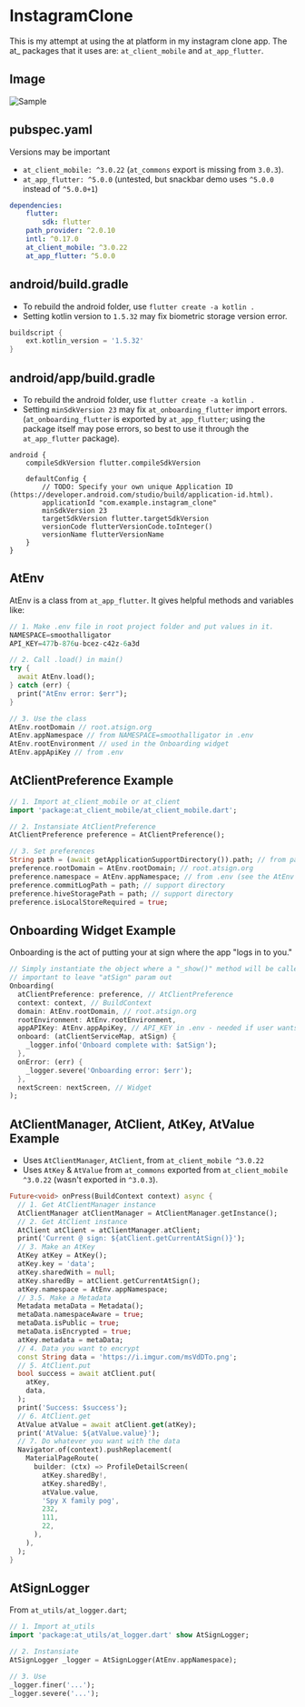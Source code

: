 # InstagramClone

This is my attempt at using the at platform in my instagram clone app. The at\_ packages that it uses are: `at_client_mobile` and `at_app_flutter`.

## Image

![Sample]('https://i.imgur.com/Edk2bGF.png')

## pubspec.yaml

Versions may be important

-   `at_client_mobile: ^3.0.22` (`at_commons` export is missing from `3.0.3`).
-   `at_app_flutter: ^5.0.0` (untested, but snackbar demo uses `^5.0.0` instead of `^5.0.0+1`)

```yaml
dependencies:
    flutter:
        sdk: flutter
    path_provider: ^2.0.10
    intl: ^0.17.0
    at_client_mobile: ^3.0.22
    at_app_flutter: ^5.0.0
```

## android/build.gradle

-   To rebuild the android folder, use `flutter create -a kotlin .`
-   Setting kotlin version to `1.5.32` may fix biometric storage version error.

```gradle
buildscript {
    ext.kotlin_version = '1.5.32'
}
```

## android/app/build.gradle

-   To rebuild the android folder, use `flutter create -a kotlin .`
-   Setting `minSdkVersion 23` may fix `at_onboarding_flutter` import errors. (`at_onboarding_flutter` is exported by `at_app_flutter`; using the package itself may pose errors, so best to use it through the `at_app_flutter` package).

```
android {
    compileSdkVersion flutter.compileSdkVersion

    defaultConfig {
        // TODO: Specify your own unique Application ID (https://developer.android.com/studio/build/application-id.html).
        applicationId "com.example.instagram_clone"
        minSdkVersion 23
        targetSdkVersion flutter.targetSdkVersion
        versionCode flutterVersionCode.toInteger()
        versionName flutterVersionName
    }
}
```

## AtEnv

AtEnv is a class from `at_app_flutter`. It gives helpful methods and variables like:

```dart
// 1. Make .env file in root project folder and put values in it.
NAMESPACE=smoothalligator
API_KEY=477b-876u-bcez-c42z-6a3d

// 2. Call .load() in main()
try {
  await AtEnv.load();
} catch (err) {
  print("AtEnv error: $err");
}

// 3. Use the class
AtEnv.rootDomain // root.atsign.org
AtEnv.appNamespace // from NAMESPACE=smoothalligator in .env
AtEnv.rootEnvironment // used in the Onboarding widget
AtEnv.appApiKey // from .env
```

## AtClientPreference Example

```dart
// 1. Import at_client_mobile or at_client
import 'package:at_client_mobile/at_client_mobile.dart';

// 2. Instansiate AtClientPreference
AtClientPreference preference = AtClientPreference();

// 3. Set preferences
String path = (await getApplicationSupportDirectory()).path; // from path_provider package
preference.rootDomain = AtEnv.rootDomain; // root.atsign.org
preference.namespace = AtEnv.appNamespace; // from .env (see the AtEnv section of this README)
preference.commitLogPath = path; // support directory
preference.hiveStoragePath = path; // support directory
preference.isLocalStoreRequired = true;
```

## Onboarding Widget Example

Onboarding is the act of putting your at sign where the app "logs in to you."

```dart
// Simply instantiate the object where a "_show()" method will be called in the constructor (if you dig deep, you will see it).
// important to leave "atSign" param out
Onboarding(
  atClientPreference: preference, // AtClientPreference
  context: context, // BuildContext
  domain: AtEnv.rootDomain, // root.atsign.org
  rootEnvironment: AtEnv.rootEnvironment,
  appAPIKey: AtEnv.appApiKey, // API_KEY in .env - needed if user wants to make new @ signs within the app
  onboard: (atClientServiceMap, atSign) {
    _logger.info('Onboard complete with: $atSign');
  },
  onError: (err) {
    _logger.severe('Onboarding error: $err');
  },
  nextScreen: nextScreen, // Widget
);
```

## AtClientManager, AtClient, AtKey, AtValue Example

-   Uses `AtClientManager`, `AtClient`, from `at_client_mobile ^3.0.22`
-   Uses `AtKey` & `AtValue` from `at_commons` exported from `at_client_mobile ^3.0.22` (wasn't exported in `^3.0.3`).

```dart
Future<void> onPress(BuildContext context) async {
  // 1. Get AtClientManager instance
  AtClientManager atClientManager = AtClientManager.getInstance();
  // 2. Get AtClient instance
  AtClient atClient = atClientManager.atClient;
  print('Current @ sign: ${atClient.getCurrentAtSign()}');
  // 3. Make an AtKey
  AtKey atKey = AtKey();
  atKey.key = 'data';
  atKey.sharedWith = null;
  atKey.sharedBy = atClient.getCurrentAtSign();
  atKey.namespace = AtEnv.appNamespace;
  // 3.5. Make a Metadata
  Metadata metaData = Metadata();
  metaData.namespaceAware = true;
  metaData.isPublic = true;
  metaData.isEncrypted = true;
  atKey.metadata = metaData;
  // 4. Data you want to encrypt
  const String data = 'https://i.imgur.com/msVdDTo.png';
  // 5. AtClient.put
  bool success = await atClient.put(
    atKey,
    data,
  );
  print('Success: $success');
  // 6. AtClient.get
  AtValue atValue = await atClient.get(atKey);
  print('AtValue: ${atValue.value}');
  // 7. Do whatever you want with the data
  Navigator.of(context).pushReplacement(
    MaterialPageRoute(
      builder: (ctx) => ProfileDetailScreen(
        atKey.sharedBy!,
        atKey.sharedBy!,
        atValue.value,
        'Spy X family pog',
        232,
        111,
        22,
      ),
    ),
  );
}
```

## AtSignLogger

From `at_utils/at_logger.dart`;

```dart
// 1. Import at_utils
import 'package:at_utils/at_logger.dart' show AtSignLogger;

// 2. Instansiate
AtSignLogger _logger = AtSignLogger(AtEnv.appNamespace);

// 3. Use
_logger.finer('...');
_logger.severe('...');

```
